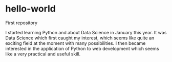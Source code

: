 # hello-world
First repository

I started learning Python and about Data Science in January this year. It was Data Science which first caught my interest, which seems like quite an exciting field at the moment with many possibilities. I then became interested in the application of Python to web development which seems like a very practical and useful skill.
